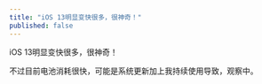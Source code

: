 ```yaml
---
title: "iOS 13明显变快很多，很神奇！"
published: false
---
```

iOS 13明显变快很多，很神奇！

不过目前电池消耗很快，可能是系统更新加上我持续使用导致，观察中。

